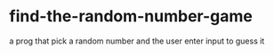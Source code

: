 # find-the-random-number-game
a prog that pick a random number and the user enter input to guess it
